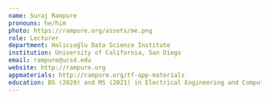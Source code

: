 ```yaml
---
name: Suraj Rampure
pronouns: he/him
photo: https://rampure.org/assets/me.png
role: Lecturer
department: Halıcıoğlu Data Science Institute
institution: University of California, San Diego
email: rampure@ucsd.edu
website: http://rampure.org
appmaterials: http://rampure.org/tf-app-materials
education: BS (2020) and MS (2021) in Electrical Engineering and Computer Sciences, UC Berkeley
---
```

